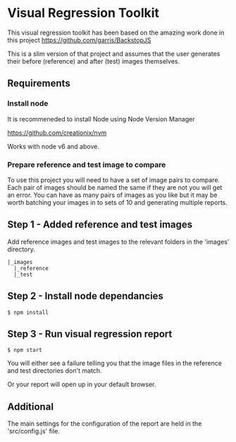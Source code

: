 # Visual Regression Toolkit

This visual regression toolkit has been based on the amazing work done in this project https://github.com/garris/BackstopJS

This is a slim version of that project and assumes that the user generates their before (reference) and after (test) images themselves.

## Requirements

### Install node 

It is recommeneded to install Node using Node Version Manager

https://github.com/creationix/nvm

Works with node v6 and above.

### Prepare reference and test image to compare

To use this project you will need to have a set of image pairs to compare. 
Each pair of images should be named the same if they are not you will get an error. 
You can have as many pairs of images as you like but it may be worth batching your images in to sets of 10 and generating multiple reports.

## Step 1 - Added reference and test images

Add reference images and test images to the relevant folders in the 'images' directory.

```
|_images
  |_reference
  |_test
```

## Step 2 - Install node dependancies

```$ npm install```

## Step 3 - Run visual regression report

```$ npm start```

You will either see a failure telling you that the image files in the reference and test directories don't match.

Or your report will open up in your default browser.

## Additional

The main settings for the configuration of the report are held in the 'src/config.js' file.
